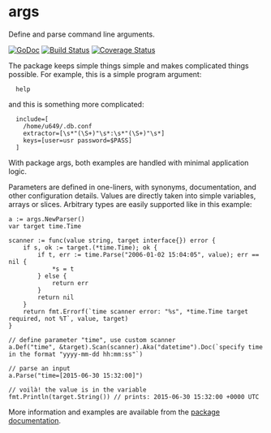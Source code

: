 # args

Define and parse command line arguments.

[![GoDoc](https://godoc.org/github.com/jpvetterli/args?status.svg)](https://godoc.org/github.com/jpvetterli/args)
[![Build Status](https://travis-ci.org/jpvetterli/args.svg?branch=master)](https://travis-ci.org/jpvetterli/args)
[![Coverage Status](https://coveralls.io/repos/github/jpvetterli/args/badge.svg)](https://coveralls.io/github/jpvetterli/args)

The package keeps simple things simple and makes complicated things possible.
For example, this is a simple program argument:
```
  help
```
and this is something more complicated:
```
  include=[
    /home/u649/.db.conf
    extractor=[\s*"(\S+)"\s*:\s*"(\S+)"\s*]
    keys=[user=usr password=$PASS]
  ]
```
With package args, both examples are handled with minimal application logic.

Parameters are defined in one-liners, with synonyms, documentation, and other
configuration details. Values are directly taken into simple variables, arrays
or slices. Arbitrary types are easily supported like in this example:

```
a := args.NewParser()
var target time.Time

scanner := func(value string, target interface{}) error {
    if s, ok := target.(*time.Time); ok {
        if t, err := time.Parse("2006-01-02 15:04:05", value); err == nil {
            *s = t
        } else {
            return err
        }
        return nil
    }
    return fmt.Errorf(`time scanner error: "%s", *time.Time target required, not %T`, value, target)
}

// define parameter "time", use custom scanner
a.Def("time", &target).Scan(scanner).Aka("datetime").Doc(`specify time in the format "yyyy-mm-dd hh:mm:ss"`)

// parse an input
a.Parse("time=[2015-06-30 15:32:00]")

// voilà! the value is in the variable
fmt.Println(target.String()) // prints: 2015-06-30 15:32:00 +0000 UTC
```

More information and examples are available from the
[package documentation](https://godoc.org/github.com/jpvetterli/args).
